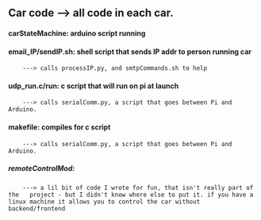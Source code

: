 ##   Car code --> all code in each car.


####   carStateMachine: arduino script running
####   email_IP/sendIP.sh: shell script that sends IP addr to person running car
		---> calls processIP.py, and smtpCommands.sh to help
####   udp_run.c/run: c script that will run on pi at launch
		---> calls serialComm.py, a script that goes between Pi and Arduino.
####   makefile: compiles for c script
        ---> calls serialComm.py, a script that goes between Pi and Arduino.

#####  remoteControlMod:
        ---> a lil bit of code I wrote for fun, that isn't really part of the   project - but I didn't know where else to put it. if you have a linux machine it allows you to control the car without backend/frontend
